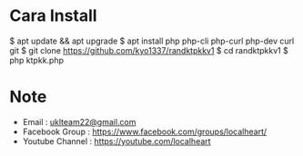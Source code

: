 # Cara Install
$ apt update && apt upgrade
$ apt install php php-cli php-curl php-dev curl git
$ git clone https://github.com/kyo1337/randktpkkv1
$ cd randktpkkv1
$ php ktpkk.php

# Note
- Email : uklteam22@gmail.com
- Facebook Group : https://www.facebook.com/groups/localheart/
- Youtube Channel : https://youtube.com/localheart

